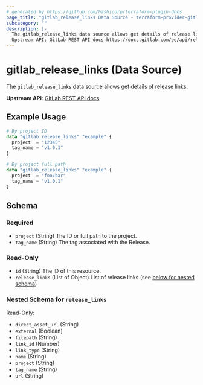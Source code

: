 ```yaml
---
# generated by https://github.com/hashicorp/terraform-plugin-docs
page_title: "gitlab_release_links Data Source - terraform-provider-gitlab"
subcategory: ""
description: |-
  The gitlab_release_links data source allows get details of release links.
  Upstream API: GitLab REST API docs https://docs.gitlab.com/ee/api/releases/links.html
---
```


# gitlab_release_links (Data Source)

The `gitlab_release_links` data source allows get details of release links.

**Upstream API**: [GitLab REST API docs](https://docs.gitlab.com/ee/api/releases/links.html)

## Example Usage

```terraform
# By project ID
data "gitlab_release_links" "example" {
  project  = "12345"
  tag_name = "v1.0.1"
}

# By project full path
data "gitlab_release_links" "example" {
  project  = "foo/bar"
  tag_name = "v1.0.1"
}
```

<!-- schema generated by tfplugindocs -->
## Schema

### Required

- `project` (String) The ID or full path to the project.
- `tag_name` (String) The tag associated with the Release.

### Read-Only

- `id` (String) The ID of this resource.
- `release_links` (List of Object) List of release links (see [below for nested schema](#nestedatt--release_links))

<a id="nestedatt--release_links"></a>
### Nested Schema for `release_links`

Read-Only:

- `direct_asset_url` (String)
- `external` (Boolean)
- `filepath` (String)
- `link_id` (Number)
- `link_type` (String)
- `name` (String)
- `project` (String)
- `tag_name` (String)
- `url` (String)
